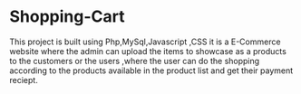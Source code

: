 # Shopping-Cart
This project is built using Php,MySql,Javascript ,CSS
it is a E-Commerce website where the admin can upload the items to showcase as a products to the customers or the users ,where the user can do the shopping according to the products 
available in the product list and get their payment reciept.
